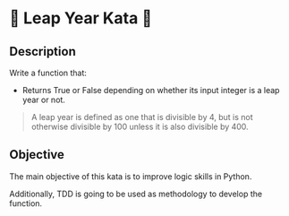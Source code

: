 # :date: Leap Year Kata :date:

## Description
  
Write a function that:
- Returns True or False depending on whether its input integer is a leap year or not.

> A leap year is defined as one that is divisible by 4, but is not otherwise divisible by 100 unless it is also divisible by 400.

## Objective

The main objective of this kata is to improve logic skills in Python.

Additionally, TDD is going to be used as methodology to develop the function.
